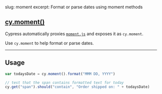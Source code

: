 slug: moment
excerpt: Format or parse dates using moment methods

## [cy.moment()](#usage)

Cypress automatically proxies [`moment.js`](http://momentjs.com/) and exposes it as `cy.moment`.

Use `cy.moment` to help format or parse dates.

***

## Usage

```javascript
var todaysDate = cy.moment().format("MMM DD, YYYY")

// test that the span contains formatted text for today
cy.get("span").should("contain", "Order shipped on: " + todaysDate)
```